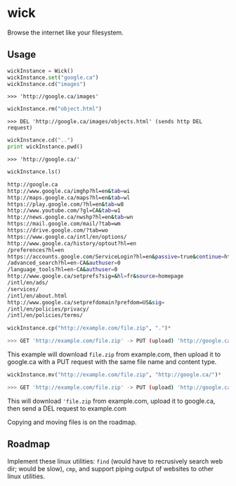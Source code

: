 # wick
Browse the internet like your filesystem.


## Usage

```python
wickInstance = Wick()
wickInstance.set("google.ca")
wickInstance.cd("images")
```
`>>> 'http://google.ca/images'`

```python
wickInstance.rm("object.html")
```
`>>> DEL 'http://google.ca/images/objects.html' (sends http DEL request)`

```python
wickInstance.cd("..")
print wickInstance.pwd()
```
`>>> 'http://google.ca/'`

```python
wickInstance.ls()
```

```bash
http://google.ca
http://www.google.ca/imghp?hl=en&tab=wi
http://maps.google.ca/maps?hl=en&tab=wl
https://play.google.com/?hl=en&tab=w8
http://www.youtube.com/?gl=CA&tab=w1
http://news.google.ca/nwshp?hl=en&tab=wn
https://mail.google.com/mail/?tab=wm
https://drive.google.com/?tab=wo
https://www.google.ca/intl/en/options/
http://www.google.ca/history/optout?hl=en
/preferences?hl=en
https://accounts.google.com/ServiceLogin?hl=en&passive=true&continue=http://www.google.ca/
/advanced_search?hl=en-CA&authuser=0
/language_tools?hl=en-CA&authuser=0
http://www.google.ca/setprefs?sig=&hl=fr&source=homepage
/intl/en/ads/
/services/
/intl/en/about.html
http://www.google.ca/setprefdomain?prefdom=US&sig=
/intl/en/policies/privacy/
/intl/en/policies/terms/
```

```python
wickInstance.cp("http://example.com/file.zip", ".")*
```

```bash
>>> GET 'http://example.com/file.zip' -> PUT (upload) 'http://google.ca/file.zip'
```

This example will download `file.zip` from example.com, then upload it to google.ca with a PUT request with the same file name and content type.

```python
wickInstance.mv("http://example.com/file.zip", "http://google.ca/")*
```

```bash
>>> GET 'http://example.com/file.zip' -> PUT (upload) 'http://google.ca/file.zip' -> DEL 'http://example.com/file.zip'
```

This will download `'file.zip` from example.com, upload it to google.ca, then send a DEL request to example.com

Copying and moving files is on the roadmap.

## Roadmap

Implement these linux utilities: `find` (would have to recrusively search web dir; would be slow), `cmp`, and support piping output of websites to other linux utilities.
